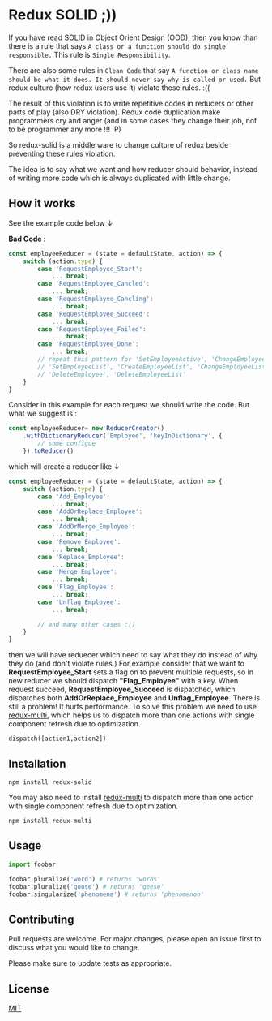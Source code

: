 # Redux SOLID  ;))

If you have read SOLID in Object Orient Design (OOD), then you know than there is a rule that says `A class or a function should do single responsible.` This rule is `Single Responsibility`.

There are also some rules in `Clean Code` that say `A function or class name should be what it does. It should never say why is called or used.` But redux culture (how redux users use it) violate these rules. :((

The result of this violation is to write repetitive codes in reducers or other parts of play (also DRY violation). Redux code duplication make programmers cry and anger (and in some cases they change their job, not to be programmer any more !!! :P)

So redux-solid is a middle ware to change culture of redux beside preventing these rules violation.

The idea is to say what we want and how reducer should behavior, instead of writing more code which is always duplicated with little change.

## How it works


See the example code below ↓

**Bad Code :**
```js
const employeeReducer = (state = defaultState, action) => {
    switch (action.type) {
        case 'RequestEmployee_Start':
            ... break;
        case 'RequestEmployee_Cancled':
            ... break;
        case 'RequestEmployee_Cancling':
            ... break;
        case 'RequestEmployee_Succeed':
            ... break;
        case 'RequestEmployee_Failed':
            ... break;
        case 'RequestEmployee_Done':
            ... break;
        // repeat this pattern for 'SetEmployeeActive', 'ChangeEmployee',  'CreateEmployee',
        // 'SetEmployeeList', 'CreateEmployeeList', 'ChangeEmployeeList',
        // 'DeleteEmployee', 'DeleteEmployeeList'
    }
}

```
Consider in this example for each request we should write the code. But what we suggest is :
```js
const employeeReducer= new ReducerCreator()
    .withDictionaryReducer('Employee', 'keyInDictionary', {
        // some configue
    }).toReducer()
```
which will create a reducer like ↓
```js
const employeeReducer = (state = defaultState, action) => {
    switch (action.type) {
        case 'Add_Employee':
            ... break;
        case 'AddOrReplace_Employee':
            ... break;
        case 'AddOrMerge_Employee':
            ... break;
        case 'Remove_Employee':
            ... break;
        case 'Replace_Employee':
            ... break;
        case 'Merge_Employee':
            ... break;
        case 'Flag_Employee':
            ... break;
        case 'Unflag_Employee':
            ... break;

        // and many other cases :))
    }
}
```

then we will have reduecer which need to say what they do instead of why they do (and don't violate rules.) For example consider that we want to **RequestEmployee_Start** sets a flag on to prevent multiple requests, so in new reducer we should dispatch **"Flag_Employee"** with a key. When request succeed, **RequestEmployee_Succeed** is dispatched, which dispatches both **AddOrReplace_Employee** and **Unflag_Employee**. There is still a problem! It hurts performance. To solve this problem we need to use [redux-multi](https://www.npmjs.com/package/redux-multi), which helps us to dispatch more than one actions with single component refresh due to optimization.

```
dispatch([action1,action2])
```

## Installation

```
npm install redux-solid
```
You may also need to install [redux-multi](https://www.npmjs.com/package/redux-multi) to dispatch more than one action with single component refresh due to optimization.

```
npm install redux-multi
```

## Usage

```python
import foobar

foobar.pluralize('word') # returns 'words'
foobar.pluralize('goose') # returns 'geese'
foobar.singularize('phenomena') # returns 'phenomenon'
```

## Contributing
Pull requests are welcome. For major changes, please open an issue first to discuss what you would like to change.

Please make sure to update tests as appropriate.

## License
[MIT](https://choosealicense.com/licenses/mit/)
